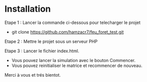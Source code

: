 # Installation

Etape 1 :
Lancer la commande ci-dessous pour telecharger le projet
  - git clone https://github.com/hamzacr7/feu_foret_test.git

Etape 2 : 
Mettre le projet sous un serveur PHP

Etape 3 : 
Lancer le fichier index.html.
  - Vous pouvez lancer la simulation avec le bouton Commencer.
  - Vous pouvez reinitialiser le matrice et recommencer de nouveau.


Merci à vous et  trés bientot.  

